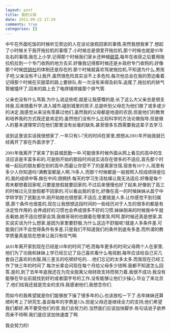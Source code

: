 ```yaml
---
layout: post
title: 我的父母
date: 2011-09-22 17:29
comments: true
categories: []
---
```

<span style="font-family: 微软雅黑;">中午在外面吃饭的时候听见旁边的人在谈论放假回家的事情,突然我想我爹了.想起了小时候关于我开拖拉机的事情了.小时候总是很爱开拖拉机,那个时候也就是95年左右的事情,我在上小学,记得那个时候我们家乡还种植</span><a href="http://baike.baidu.com/view/5938.htm"><span style="font-family: 微软雅黑;">甜菜</span></a><span style="font-family: 微软雅黑;">,每年在收获之后要用拖拉机拉到一个专门收购的地方去买.好像我记得那时候还是乡政府专门收购的,好像那个时候</span><a href="http://baike.baidu.com/view/963054.htm"><span style="font-family: 微软雅黑;">供销社</span></a><span style="font-family: 微软雅黑;">的体制还是存在的.那个时候就喜欢驾驶拖拉机,不知道为什么,男孩子吧,父亲没有不让我开,虽然很危险其实谈不上多危险,每次他总会在我的旁边看着.记得那个时候在买甜菜的路上要排队,有一次没有来得及刹车,追尾了,拖拉机的排气管被撞坏了,回来的路上去了电焊铺焊接那个排气管.</span>

<span style="font-family: 微软雅黑;"><!--more-->父亲也没有什么骂我.为什么说这些呢,就是让我感慨的是,长了这么大父亲总是很支持我.后来随着升学,进入城市,碰到城里的孩子,总是听到父母在为他们做了或多或少的决定,我感觉从来没有羡慕过他们,虽然我的父母都是地道的农民,但是他们的教育和培养我的方式我还是肯定的,虽然他们没有什么比较科学的方法论做指导,但是做人的基本道理常识在他们那里没有丝毫的缺失,甚至很多东西需要我这辈子去学习.</span>

<span style="font-family: 微软雅黑;">说到这里说实话我很想家了.一年只有5-7天的时间在家里,想想从2001年开始我就已经离开了家在外面求学了.</span>

<span style="font-family: 微软雅黑;">2001年我离开了家来了到县城民勤一中.可能很多时候外面从网上看见的高中的生活应该是丰富多彩的,可是刚开始的那段时间说实话存在很多的不适应,首先那个时候一起玩的朋友都在别的高中,而最让你受不了的是离家住宿,宿舍有10个人,班里有多少人你知道吗?满教室都是人啊,70多人.而那个时候都是一般按照入校成绩排座位的,我的成绩中等,做在中间,很拥挤.每天的学习生活枯燥让我无法适应.好像是每个周末都想着回家呢,只要是放假就要回家的,不过后来慢慢也好了起来,好像到了高三的时候过元旦放假都不回家的,可以看出我的变化,好像在高一的时候妹妹从昌宁中学转学到了民勤五中,刚开始她也很想家,不适应,主要就是人多,让你感觉不到归属感,那个条件也很差的,现在让我想想这段时间的一些经历对于人生的很多的都是有决定性作用的.会养成好的习惯也会养成很多不好的习惯.妹妹刚来的时候我中午就去看她,她不适应想家会哭,我做哥哥的也跟着在哪里哭,呵呵.那时候还真是想家,其实说实话为什么想家,是因为家里要舒服,为什么这边不舒服呢?就是人多条件差,可能我们并不会觉得条件有多差,只是我们不知道我们的条件到底有多差,而所谓的教学质量真是现在想来让我只有叹气啊.</span>

<span style="font-family: 微软雅黑;">从01年离开家到现在已经是10年的时间了吧,而每年更多的时间父母两个人在家里,他们为了功我和妹妹上学已经忘记了自己喜欢看什么电视剧,每年应该给自己买几套自己喜欢的衣服,隔三差五的吃顿好吃的….他们忘记的太多太多.而我现在已经工作了快三年的时间了.每次长辈会问现在每个月给父母多少钱啊.我都不知道怎么回答,是的,到了去年年底我还在为完全脱离父母财政支持而努力着,我很不成功.我没有能够在毕业前就找到好的或者国字号的工作,没有能够让他们少操心.毕业了来北京了,他们给我还就是完全的支持,我感谢他们,我想念你们.</span>

<span style="font-family: 微软雅黑;">而如今的我希望就是你们能够放下操了很多年的心,也该放松一下了.去年妹妹还算顺利考上了研究生,虽说每年的学费是12k,但是父母还是继续全力的支持,他们希望我们都好,再不要受他们的苦.我们会努力的.当然我们应该加快脚步,有句话说子欲养而亲不待啊.我们是应该加快速度了啊.</span>

<span style="font-family: 微软雅黑;">我会努力的!</span>

&nbsp;

&nbsp;
